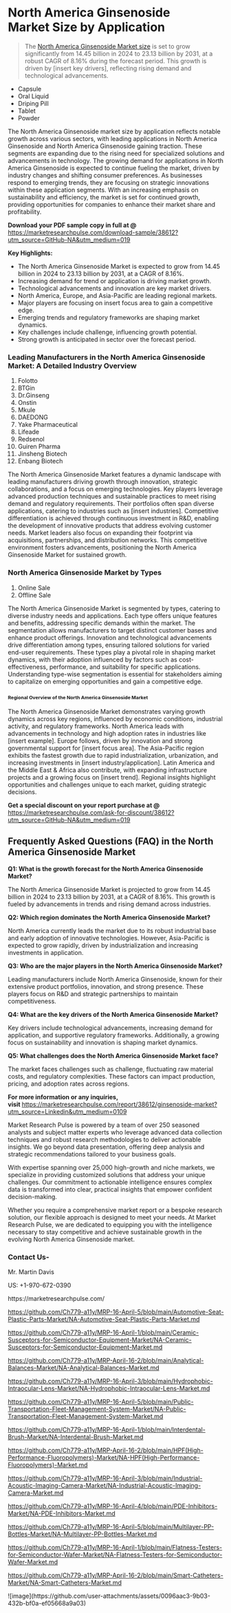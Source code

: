 <h1>North America Ginsenoside Market&nbsp;Size by Application</h1><blockquote><p>The <a href="https://marketresearchpulse.com/download-sample/38612?utm_source=GitHub-NA&amp;utm_medium=019">North America Ginsenoside Market size</a> is set to grow significantly from 14.45 billion in 2024 to 23.13 billion by 2031, at a robust CAGR of 8.16% during the forecast period. This growth is driven by [insert key drivers], reflecting rising demand and technological advancements.</p></blockquote><ul><li>Capsule<li> Oral Liquid<li> Driping Pill<li> Tablet<li> Powder</li></ul><p>The North America Ginsenoside market size by application reflects notable growth across various sectors, with leading applications in North America Ginsenoside and North America Ginsenoside gaining traction. These segments are expanding due to the rising need for specialized solutions and advancements in technology. The growing demand for applications in North America Ginsenoside is expected to continue fueling the market, driven by industry changes and shifting consumer preferences. As businesses respond to emerging trends, they are focusing on strategic innovations within these application segments. With an increasing emphasis on sustainability and efficiency, the market is set for continued growth, providing opportunities for companies to enhance their market share and profitability.</p><p><strong>Download your PDF sample copy in full at @ </strong><a href="https://marketresearchpulse.com/download-sample/38612?utm_source=GitHub-NA&amp;utm_medium=019">https://marketresearchpulse.com/download-sample/38612?utm_source=GitHub-NA&amp;utm_medium=019</a></p><p><strong>Key Highlights: </strong></p><ul><li>The North America Ginsenoside Market is expected to grow from 14.45 billion in 2024 to 23.13 billion by 2031, at a CAGR of 8.16%.</li><li>Increasing demand for trend or application is driving market growth.</li><li>Technological advancements and innovation are key market drivers.</li><li>North America, Europe, and Asia-Pacific are leading regional markets.</li><li>Major players are focusing on insert focus area to gain a competitive edge.</li><li>Emerging trends and regulatory frameworks are shaping market dynamics.</li><li>Key challenges include challenge, influencing growth potential.</li><li>Strong growth is anticipated in sector over the forecast period.</li></ul><h3>Leading Manufacturers in the North America Ginsenoside Market: A Detailed Industry Overview</h3><ol><li>Folotto</li><li>BTGin</li><li>Dr.Ginseng</li><li>Onstin</li><li>Mkule</li><li>DAEDONG</li><li>Yake Pharmaceutical</li><li>Lifeade</li><li>Redsenol</li><li>Guiren Pharma</li><li>Jinsheng Biotech</li><li>Enbang Biotech</li></ol><div class="flex max-w-full flex-col flex-grow"><div class="min-h-8 text-message flex w-full flex-col items-end gap-2 whitespace-normal break-words [.text-message+&amp;]:mt-5" dir="auto" data-message-author-role="assistant" data-message-id="fd8432e4-4910-450d-b182-61b7bfb0a01f" data-message-model-slug="gpt-4o"><div class="flex w-full flex-col gap-1 empty:hidden first:pt-[3px]"><div class="markdown prose w-full break-words dark:prose-invert light"><p>The North America Ginsenoside Market features a dynamic landscape with leading manufacturers driving growth through innovation, strategic collaborations, and a focus on emerging technologies. Key players leverage advanced production techniques and sustainable practices to meet rising demand and regulatory requirements. Their portfolios often span diverse applications, catering to industries such as [insert industries]. Competitive differentiation is achieved through continuous investment in R&amp;D, enabling the development of innovative products that address evolving customer needs. Market leaders also focus on expanding their footprint via acquisitions, partnerships, and distribution networks. This competitive environment fosters advancements, positioning the North America Ginsenoside Market for sustained growth.</p></div></div></div></div><h3>North America Ginsenoside Market by Types</h3><ol><li>Online Sale<li> Offline Sale</li></ol><div class="flex max-w-full flex-col flex-grow"><div class="min-h-8 text-message flex w-full flex-col items-end gap-2 whitespace-normal break-words [.text-message+&amp;]:mt-5" dir="auto" data-message-author-role="assistant" data-message-id="084470be-0bb7-4664-bddf-5156b4f41249" data-message-model-slug="gpt-4o-mini"><div class="flex w-full flex-col gap-1 empty:hidden first:pt-[3px]"><div class="markdown prose w-full break-words dark:prose-invert light"><p>The North America Ginsenoside Market is segmented by types, catering to diverse industry needs and applications. Each type offers unique features and benefits, addressing specific demands within the market. The segmentation allows manufacturers to target distinct customer bases and enhance product offerings. Innovation and technological advancements drive differentiation among types, ensuring tailored solutions for varied end-user requirements. These types play a pivotal role in shaping market dynamics, with their adoption influenced by factors such as cost-effectiveness, performance, and suitability for specific applications. Understanding type-wise segmentation is essential for stakeholders aiming to capitalize on emerging opportunities and gain a competitive edge.</p></div></div></div></div><h3><span style="font-size: 11px;">Regional Overview of the North America Ginsenoside Market</span></h3><div class="flex max-w-full flex-col flex-grow"><div class="min-h-8 text-message flex w-full flex-col items-end gap-2 whitespace-normal break-words [.text-message+&amp;]:mt-5" dir="auto" data-message-author-role="assistant" data-message-id="e9038762-ce64-4e30-91c9-9bd413514231" data-message-model-slug="gpt-4o-mini"><div class="flex w-full flex-col gap-1 empty:hidden first:pt-[3px]"><div class="markdown prose w-full break-words dark:prose-invert light"><p>The North America Ginsenoside Market demonstrates varying growth dynamics across key regions, influenced by economic conditions, industrial activity, and regulatory frameworks. North America leads with advancements in technology and high adoption rates in industries like [insert example]. Europe follows, driven by innovation and strong governmental support for [insert focus area]. The Asia-Pacific region exhibits the fastest growth due to rapid industrialization, urbanization, and increasing investments in [insert industry/application]. Latin America and the Middle East &amp; Africa also contribute, with expanding infrastructure projects and a growing focus on [insert trend]. Regional insights highlight opportunities and challenges unique to each market, guiding strategic decisions.</p></div></div></div></div><p><strong>Get a special discount on your report purchase at @ </strong><a href="https://marketresearchpulse.com/ask-for-discount/38612?utm_source=GitHub-NA&amp;utm_medium=019">https://marketresearchpulse.com/ask-for-discount/38612?utm_source=GitHub-NA&amp;utm_medium=019</a></p><h2>Frequently Asked Questions (FAQ) in the North America Ginsenoside Market</h2><p><strong>Q1: What is the growth forecast for the North America Ginsenoside Market?</strong></p><p>The North America Ginsenoside Market is projected to grow from 14.45 billion in 2024 to 23.13 billion by 2031, at a CAGR of 8.16%. This growth is fueled by advancements in trends and rising demand across industries.</p><p><strong>Q2: Which region dominates the North America Ginsenoside Market?</strong></p><p>North America currently leads the market due to its robust industrial base and early adoption of innovative technologies. However, Asia-Pacific is expected to grow rapidly, driven by industrialization and increasing investments in application.</p><p><strong>Q3: Who are the major players in the North America Ginsenoside Market?</strong></p><p>Leading manufacturers include North America Ginsenoside, known for their extensive product portfolios, innovation, and strong presence. These players focus on R&amp;D and strategic partnerships to maintain competitiveness.</p><p><strong>Q4: What are the key drivers of the North America Ginsenoside Market?</strong></p><p>Key drivers include technological advancements, increasing demand for application, and supportive regulatory frameworks. Additionally, a growing focus on sustainability and innovation is shaping market dynamics.</p><p><strong>Q5: What challenges does the North America Ginsenoside Market face?</strong></p><p>The market faces challenges such as challenge, fluctuating raw material costs, and regulatory complexities. These factors can impact production, pricing, and adoption rates across regions.</p><p><strong>For more information or any inquiries, visit&nbsp;</strong><a href="https://marketresearchpulse.com/report/38612/ginsenoside-market?utm_source=Linkedin&utm_medium=0109">https://marketresearchpulse.com/report/38612/ginsenoside-market?utm_source=Linkedin&utm_medium=0109</a></p><p>Market Research Pulse is powered by a team of over 250 seasoned analysts and subject matter experts who leverage advanced data collection techniques and robust research methodologies to deliver actionable insights. We go beyond data presentation, offering deep analysis and strategic recommendations tailored to your business goals.</p><p>With expertise spanning over 25,000 high-growth and niche markets, we specialize in providing customized solutions that address your unique challenges. Our commitment to actionable intelligence ensures complex data is transformed into clear, practical insights that empower confident decision-making.</p><p>Whether you require a comprehensive market report or a bespoke research solution, our flexible approach is designed to meet your needs. At Market Research Pulse, we are dedicated to equipping you with the intelligence necessary to stay competitive and achieve sustainable growth in the evolving North America Ginsenoside market.</p><h3><strong>Contact Us-</strong></h3><p>Mr. Martin Davis</p><p>US: +1-970-672-0390</p><p>https://marketresearchpulse.com/</p><p><a href="https://github.com/Ch779-a11y/MRP-16-April-5/blob/main/Automotive-Seat-Plastic-Parts-Market/NA-Automotive-Seat-Plastic-Parts-Market.md">https://github.com/Ch779-a11y/MRP-16-April-5/blob/main/Automotive-Seat-Plastic-Parts-Market/NA-Automotive-Seat-Plastic-Parts-Market.md</a></p><p><a href="https://github.com/Ch779-a11y/MRP-16-April-1/blob/main/Ceramic-Susceptors-for-Semiconductor-Equipment-Market/NA-Ceramic-Susceptors-for-Semiconductor-Equipment-Market.md">https://github.com/Ch779-a11y/MRP-16-April-1/blob/main/Ceramic-Susceptors-for-Semiconductor-Equipment-Market/NA-Ceramic-Susceptors-for-Semiconductor-Equipment-Market.md</a></p><p><a href="https://github.com/Ch779-a11y/MRP-April-16-2/blob/main/Analytical-Balances-Market/NA-Analytical-Balances-Market.md">https://github.com/Ch779-a11y/MRP-April-16-2/blob/main/Analytical-Balances-Market/NA-Analytical-Balances-Market.md</a></p><p><a href="https://github.com/Ch779-a11y/MRP-16-April-3/blob/main/Hydrophobic-Intraocular-Lens-Market/NA-Hydrophobic-Intraocular-Lens-Market.md">https://github.com/Ch779-a11y/MRP-16-April-3/blob/main/Hydrophobic-Intraocular-Lens-Market/NA-Hydrophobic-Intraocular-Lens-Market.md</a></p><p><a href="https://github.com/Ch779-a11y/MRP-16-April-5/blob/main/Public-Transportation-Fleet-Management-System-Market/NA-Public-Transportation-Fleet-Management-System-Market.md">https://github.com/Ch779-a11y/MRP-16-April-5/blob/main/Public-Transportation-Fleet-Management-System-Market/NA-Public-Transportation-Fleet-Management-System-Market.md</a></p><p><a href="https://github.com/Ch779-a11y/MRP-16-April-1/blob/main/Interdental-Brush-Market/NA-Interdental-Brush-Market.md">https://github.com/Ch779-a11y/MRP-16-April-1/blob/main/Interdental-Brush-Market/NA-Interdental-Brush-Market.md</a></p><p><a href="https://github.com/Ch779-a11y/MRP-April-16-2/blob/main/HPF(High-Performance-Fluoropolymers)-Market/NA-HPF(High-Performance-Fluoropolymers)-Market.md">https://github.com/Ch779-a11y/MRP-April-16-2/blob/main/HPF(High-Performance-Fluoropolymers)-Market/NA-HPF(High-Performance-Fluoropolymers)-Market.md</a></p><p><a href="https://github.com/Ch779-a11y/MRP-16-April-3/blob/main/Industrial-Acoustic-Imaging-Camera-Market/NA-Industrial-Acoustic-Imaging-Camera-Market.md">https://github.com/Ch779-a11y/MRP-16-April-3/blob/main/Industrial-Acoustic-Imaging-Camera-Market/NA-Industrial-Acoustic-Imaging-Camera-Market.md</a></p><p><a href="https://github.com/Ch779-a11y/MRP-16-April-4/blob/main/PDE-Inhibitors-Market/NA-PDE-Inhibitors-Market.md">https://github.com/Ch779-a11y/MRP-16-April-4/blob/main/PDE-Inhibitors-Market/NA-PDE-Inhibitors-Market.md</a></p><p><a href="https://github.com/Ch779-a11y/MRP-16-April-5/blob/main/Multilayer-PP-Bottles-Market/NA-Multilayer-PP-Bottles-Market.md">https://github.com/Ch779-a11y/MRP-16-April-5/blob/main/Multilayer-PP-Bottles-Market/NA-Multilayer-PP-Bottles-Market.md</a></p><p><a href="https://github.com/Ch779-a11y/MRP-16-April-1/blob/main/Flatness-Testers-for-Semiconductor-Wafer-Market/NA-Flatness-Testers-for-Semiconductor-Wafer-Market.md">https://github.com/Ch779-a11y/MRP-16-April-1/blob/main/Flatness-Testers-for-Semiconductor-Wafer-Market/NA-Flatness-Testers-for-Semiconductor-Wafer-Market.md</a></p><p><a href="https://github.com/Ch779-a11y/MRP-April-16-2/blob/main/Smart-Catheters-Market/NA-Smart-Catheters-Market.md">https://github.com/Ch779-a11y/MRP-April-16-2/blob/main/Smart-Catheters-Market/NA-Smart-Catheters-Market.md</a></p>
![image](https://github.com/user-attachments/assets/0096aac3-9b03-432b-bf0a-ef05668a9a03)
